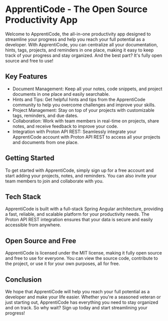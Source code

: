 <!DOCTYPE html>
<html>
  <head>
    <meta charset="UTF-8">
  </head>
  <body>
    <h1>ApprentiCode - The Open Source Productivity App</h1>
    <p>
      Welcome to ApprentiCode, the all-in-one productivity app designed to
      streamline your progress and help you reach your full potential as a
      developer. With ApprentiCode, you can centralize all your documentation,
      hints, tags, projects, and reminders in one place, making it easy to keep
      track of your progress and stay organized. And the best part? It's fully
      open source and free to use!
    </p>
    <h2>Key Features</h2>
    <ul>
      <li>Document Management: Keep all your notes, code snippets, and project documents in one place and easily searchable.</li>
      <li>Hints and Tips: Get helpful hints and tips from the ApprentiCode community to help you overcome challenges and improve your skills.</li>
      <li>Project Management: Stay on top of your projects with customizable tags, reminders, and due dates.</li>
      <li>Collaboration: Work with team members in real-time on projects, share notes, and receive feedback to improve your code.</li>
      <li>Integration with Proton API REST: Seamlessly integrate your ApprentiCode account with Proton API REST to access all your projects and documents from one place.</li>
    </ul>
    <h2>Getting Started</h2>
    <p>
      To get started with ApprentiCode, simply sign up for a free account and
      start adding your projects, notes, and reminders. You can also invite your
      team members to join and collaborate with you.
    </p>
    <h2>Tech Stack</h2>
    <p>
      ApprentiCode is built with a full-stack Spring Angular architecture,
      providing a fast, reliable, and scalable platform for your productivity
      needs. The Proton API REST integration ensures that your data is secure
      and easily accessible from anywhere.
    </p>
    <h2>Open Source and Free</h2>
    <p>
      ApprentiCode is licensed under the MIT license, making it fully open source
      and free to use for everyone. You can view the source code, contribute to
      the project, or use it for your own purposes, all for free.
    </p>
    <h2>Conclusion</h2>
    <p>
      We hope that ApprentiCode will help you reach your full potential as a
      developer and make your life easier. Whether you're a seasoned veteran or
      just starting out, ApprentiCode has everything you need to stay organized
      and on track. So why wait? Sign up today and start streamlining your
      progress!
    </p>
  </body>
</html>
